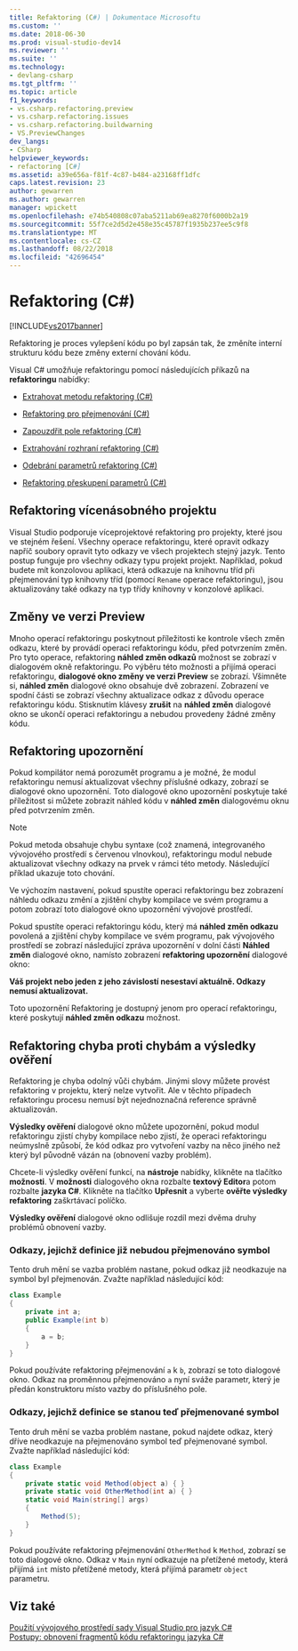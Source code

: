 ```yaml
---
title: Refaktoring (C#) | Dokumentace Microsoftu
ms.custom: ''
ms.date: 2018-06-30
ms.prod: visual-studio-dev14
ms.reviewer: ''
ms.suite: ''
ms.technology:
- devlang-csharp
ms.tgt_pltfrm: ''
ms.topic: article
f1_keywords:
- vs.csharp.refactoring.preview
- vs.csharp.refactoring.issues
- vs.csharp.refactoring.buildwarning
- VS.PreviewChanges
dev_langs:
- CSharp
helpviewer_keywords:
- refactoring [C#]
ms.assetid: a39e656a-f81f-4c87-b484-a23168ff1dfc
caps.latest.revision: 23
author: gewarren
ms.author: gewarren
manager: wpickett
ms.openlocfilehash: e74b540808c07aba5211ab69ea8270f6000b2a19
ms.sourcegitcommit: 55f7ce2d5d2e458e35c45787f1935b237ee5c9f8
ms.translationtype: MT
ms.contentlocale: cs-CZ
ms.lasthandoff: 08/22/2018
ms.locfileid: "42696454"
---
```

# <a name="refactoring-c"></a>Refaktoring (C#)
[!INCLUDE[vs2017banner](../includes/vs2017banner.md)]

Refaktoring je proces vylepšení kódu po byl zapsán tak, že změníte interní strukturu kódu beze změny externí chování kódu.  
  
 Visual C# umožňuje refaktoringu pomocí následujících příkazů na **refaktoringu** nabídky:  
  
-   [Extrahovat metodu refaktoring (C#)](../csharp-ide/extract-method-refactoring-csharp.md)  
  
-   [Refaktoring pro přejmenování (C#)](../csharp-ide/rename-refactoring-csharp.md)  
  
-   [Zapouzdřit pole refaktoring (C#)](../csharp-ide/encapsulate-field-refactoring-csharp.md)  
  
-   [Extrahování rozhraní refaktoring (C#)](../csharp-ide/extract-interface-refactoring-csharp.md)  
  
-   [Odebrání parametrů refaktoring (C#)](../csharp-ide/remove-parameters-refactoring-csharp.md)  
  
-   [Refaktoring přeskupení parametrů (C#)](../csharp-ide/reorder-parameters-refactoring-csharp.md)  
  
## <a name="multi-project-refactoring"></a>Refaktoring vícenásobného projektu  
 Visual Studio podporuje víceprojektové refaktoring pro projekty, které jsou ve stejném řešení. Všechny operace refaktoringu, které opravit odkazy napříč soubory opravit tyto odkazy ve všech projektech stejný jazyk. Tento postup funguje pro všechny odkazy typu projekt projekt. Například, pokud budete mít konzolovou aplikaci, která odkazuje na knihovnu tříd při přejmenování typ knihovny tříd (pomocí `Rename` operace refaktoringu), jsou aktualizovány také odkazy na typ třídy knihovny v konzolové aplikaci.  
  
## <a name="changes-preview"></a>Změny ve verzi Preview  
 Mnoho operací refaktoringu poskytnout příležitosti ke kontrole všech změn odkazu, které by provádí operaci refaktoringu kódu, před potvrzením změn. Pro tyto operace, refaktoring **náhled změn odkazů** možnost se zobrazí v dialogovém okně refaktoringu. Po výběru této možnosti a přijímá operaci refaktoringu, **dialogové okno změny ve verzi Preview** se zobrazí. Všimněte si, **náhled změn** dialogové okno obsahuje dvě zobrazení. Zobrazení ve spodní části se zobrazí všechny aktualizace odkaz z důvodu operace refaktoringu kódu. Stisknutím klávesy **zrušit** na **náhled změn** dialogové okno se ukončí operaci refaktoringu a nebudou provedeny žádné změny kódu.  
  
## <a name="refactoring-warnings"></a>Refaktoring upozornění  
 Pokud kompilátor nemá porozumět programu a je možné, že modul refaktoringu nemusí aktualizovat všechny příslušné odkazy, zobrazí se dialogové okno upozornění. Toto dialogové okno upozornění poskytuje také příležitost si můžete zobrazit náhled kódu v **náhled změn** dialogovému oknu před potvrzením změn.  
  
> [!NOTE]
>  Pokud metoda obsahuje chybu syntaxe (což znamená, integrovaného vývojového prostředí s červenou vlnovkou), refaktoringu modul nebude aktualizovat všechny odkazy na prvek v rámci této metody. Následující příklad ukazuje toto chování.  
  
 Ve výchozím nastavení, pokud spustíte operaci refaktoringu bez zobrazení náhledu odkazu změní a zjištění chyby kompilace ve svém programu a potom zobrazí toto dialogové okno upozornění vývojové prostředí.  
  
 Pokud spustíte operaci refaktoringu kódu, který má **náhled změn odkazu** povolená a zjištění chyby kompilace ve svém programu, pak vývojového prostředí se zobrazí následující zpráva upozornění v dolní části **Náhled změn** dialogové okno, namísto zobrazení **refaktoring upozornění** dialogové okno:  
  
 **Váš projekt nebo jeden z jeho závislostí nesestaví aktuálně. Odkazy nemusí aktualizovat.**  
  
 Toto upozornění Refaktoring je dostupný jenom pro operací refaktoringu, které poskytují **náhled změn odkazu** možnost.  
  
## <a name="error-tolerant-refactoring-and-verification-results"></a>Refaktoring chyba proti chybám a výsledky ověření  
 Refaktoring je chyba odolný vůči chybám. Jinými slovy můžete provést refaktoring v projektu, který nelze vytvořit. Ale v těchto případech refaktoringu procesu nemusí být nejednoznačná reference správně aktualizován.  
  
 **Výsledky ověření** dialogové okno můžete upozornění, pokud modul refaktoringu zjistí chyby kompilace nebo zjistí, že operaci refaktoringu neúmyslně způsobí, že kód odkaz pro vytvoření vazby na něco jiného než který byl původně vázán na (obnovení vazby problém).  
  
 Chcete-li výsledky ověření funkcí, na **nástroje** nabídky, klikněte na tlačítko **možnosti**. V **možnosti** dialogového okna rozbalte **textový Editor**a potom rozbalte **jazyka C#**. Klikněte na tlačítko **Upřesnit** a vyberte **ověřte výsledky refaktoring** zaškrtávací políčko.  
  
 **Výsledky ověření** dialogové okno odlišuje rozdíl mezi dvěma druhy problémů obnovení vazby.  
  
### <a name="references-whose-definition-will-no-longer-be-the-renamed-symbol"></a>Odkazy, jejichž definice již nebudou přejmenováno symbol  
 Tento druh mění se vazba problém nastane, pokud odkaz již neodkazuje na symbol byl přejmenován. Zvažte například následující kód:  
  
```csharp  
class Example  
{  
    private int a;  
    public Example(int b)  
    {  
        a = b;  
    }  
}  
```  
  
 Pokud používáte refaktoring přejmenování `a` k `b`, zobrazí se toto dialogové okno. Odkaz na proměnnou přejmenováno `a` nyní sváže parametr, který je předán konstruktoru místo vazby do příslušného pole.  
  
### <a name="references-whose-definition-will-now-become-the-renamed-symbol"></a>Odkazy, jejichž definice se stanou teď přejmenované symbol  
 Tento druh mění se vazba problém nastane, pokud najdete odkaz, který dříve neodkazuje na přejmenováno symbol teď přejmenované symbol. Zvažte například následující kód:  
  
```csharp  
class Example  
{  
    private static void Method(object a) { }  
    private static void OtherMethod(int a) { }  
    static void Main(string[] args)  
    {  
        Method(5);  
    }  
}  
```  
  
 Pokud používáte refaktoring přejmenování `OtherMethod` k `Method`, zobrazí se toto dialogové okno. Odkaz v `Main` nyní odkazuje na přetížené metody, která přijímá `int` místo přetížené metody, která přijímá parametr `object` parametru.  
  
## <a name="see-also"></a>Viz také  
 [Použití vývojového prostředí sady Visual Studio pro jazyk C#](../csharp-ide/using-the-visual-studio-development-environment-for-csharp.md)   
 [Postupy: obnovení fragmentů kódu refaktoringu jazyka C#](../ide/how-to-restore-csharp-refactoring-snippets.md)